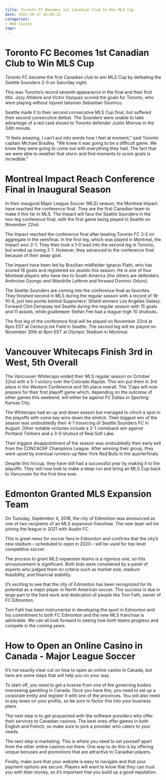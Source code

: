 ```yaml
---
title: Toronto FC Becomes 1st Canadian Club to Win MLS Cup
date: 2022-10-17 16:43:32
categories:
- Web Casino
tags:
---
```



#  Toronto FC Becomes 1st Canadian Club to Win MLS Cup

Toronto FC became the first Canadian club to win MLS Cup by defeating the Seattle Sounders 2-0 on Saturday night.

This was Toronto’s record seventh appearance in the final and their first title. Jozy Altidore and Victor Vazquez scored the goals for Toronto, who were playing without injured talisman Sebastian Giovinco.

Seattle made it to their second consecutive MLS Cup final, but suffered their second consecutive defeat. The Sounders were unable to take advantage of a red card shown to Toronto defender Justin Morrow in the 34th minute.

“It feels amazing. I can’t put into words how I feel at moment,” said Toronto captain Michael Bradley. “We knew it was going to be a difficult game. We knew they were going to come out with everything they had. The fact that we were able to weather that storm and find moments to score goals is incredible.”

#  Montreal Impact Reach Conference Final in Inaugural Season

In their inaugural Major League Soccer (MLS) season, the Montreal Impact have reached the conference final. They are the first Canadian team to make it this far in MLS. The Impact will face the Seattle Sounders in the two-leg conference final, with the first game being played in Seattle on November 22nd.

The Impact reached the conference final after beating Toronto FC 3-2 on aggregate in the semifinal. In the first leg, which was played in Montreal, the Impact won 2-1. They then took a 1-0 lead into the second leg in Toronto, but ended up losing 2-1. However, they advanced to the conference final because of their away goal.

The Impact have been led by Brazilian midfielder Ignacio Piatti, who has scored 16 goals and registered six assists this season. He is one of four Montreal players who have ties to South America (the others are defenders Ambroise Oyongo and Wandrille Lefèvre and forward Dominic Oduro).

The Seattle Sounders are coming into the conference final as favorites. They finished second in MLS during the regular season with a record of 18-10-6, just two points behind Supporters' Shield winners Los Angeles Galaxy. Forward Clint Dempsey led Seattle during the regular season with 15 goals and 11 assists, while goalkeeper Stefan Frei had a league-high 10 shutouts.

The first leg of the conference final will be played on November 22nd at 8pm EST at CenturyLink Field in Seattle. The second leg will be played on November 30th at 8pm EST at Olympic Stadium in Montreal.

#  Vancouver Whitecaps Finish 3rd in West, 5th Overall

The Vancouver Whitecaps ended their MLS regular season on October 22nd with a 5-1 victory over the Colorado Rapids. This win put them in 3rd place in the Western Conference and 5th place overall. The 'Caps will now prepare for their first playoff game which, depending on the outcome of other games this weekend, will either be against FC Dallas or Sporting Kansas City.

The Whitecaps had an up and down season but managed to clinch a spot in the playoffs with some key wins down the stretch. Their biggest win of the season was undoubtedly their 4-1 trouncing of Seattle Sounders FC in August. Other notable victories include a 2-1 comeback win against Portland Timbers and a 3-0 shutout of Real Salt Lake.

Their biggest disappointment of the season was undoubtedly their early exit from the CONCACAF Champions League. After winning their group, they were upset by eventual runners-up New York Red Bulls in the quarterfinals.

Despite this hiccup, they have still had a successful year by making it to the playoffs. They will now look to make a deep run and bring an MLS Cup back to Vancouver for the first time ever.

#  Edmonton Granted MLS Expansion Team

On Tuesday, September 4, 2018, the city of Edmonton was announced as one of two recipients of an MLS expansion franchise. The new team will be joining the league in 2021 with Austin FC.

This is great news for soccer fans in Edmonton and confirms that the city’s new stadium – scheduled to open in 2020 – will be used for top-level competitive soccer.

The process to grant MLS expansion teams is a rigorous one, so this announcement is significant. Both bids were considered by a panel of experts who judged them on criteria such as market size, stadium feasibility, and financial stability.

It’s exciting to see that the city of Edmonton has been recognized for its potential as a major player in North American soccer. This success is due in large part to the hard work and dedication of people like Tom Fath, owner of FC Edmonton.

Tom Fath has been instrumental in developing the sport in Edmonton and his commitment to both FC Edmonton and the new MLS franchise is admirable. We can all look forward to seeing how both teams progress and compete in the coming years.

#  How to Open an Online Casino in Canada - Major League Soccer

It’s not exactly clear cut on how to open an online casino in Canada, but here are some steps that will help you on your way.

To start off, you need to get a license from one of the governing bodies overseeing gambling in Canada. Once you have this, you need to set up a corporate entity and register it with one of the provinces. You will also need to pay taxes on your profits, so be sure to factor this into your business plans.

The next step is to get acquainted with the software providers who offer their services to Canadian casinos. The best ones offer games in both English and French, so make sure to pick a provider who caters to your needs.

The next step is marketing. This is where you need to set yourself apart from the other online casinos out there. One way to do this is by offering unique bonuses and promotions that are attractive to Canadian players.

Finally, make sure that your website is easy to navigate and that your payment options are secure. Players will want to know that they can trust you with their money, so it’s important that you build up a good reputation.
